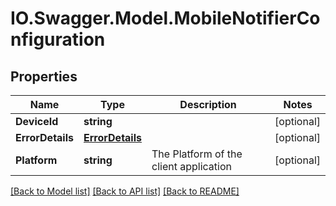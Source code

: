 # IO.Swagger.Model.MobileNotifierConfiguration
## Properties

Name | Type | Description | Notes
------------ | ------------- | ------------- | -------------
**DeviceId** | **string** |  | [optional] 
**ErrorDetails** | [**ErrorDetails**](ErrorDetails.md) |  | [optional] 
**Platform** | **string** | The Platform of the client application | [optional] 

[[Back to Model list]](../README.md#documentation-for-models) [[Back to API list]](../README.md#documentation-for-api-endpoints) [[Back to README]](../README.md)

